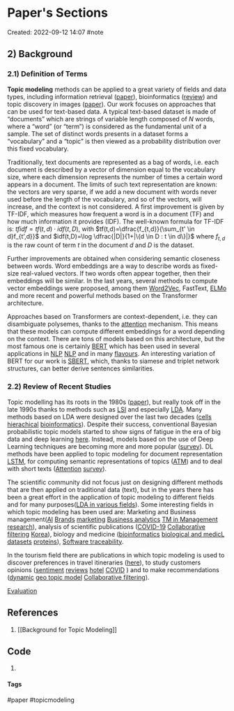 # Paper's Sections
Created: 2022-09-12 14:07
#note

## 2) Background
### 2.1) Definition of Terms
**Topic modeling** methods can be applied to a great variety of fields and data types, including information retrieval ([paper](https://maroo.cs.umass.edu/getpdf.php?id=850)), bioinformatics ([review](https://springerplus.springeropen.com/articles/10.1186/s40064-016-3252-8)) and topic discovery in images ([paper](https://ieeexplore.ieee.org/abstract/document/1541280.?casa_token=CuY86UvTQWwAAAAA:Mh1AaYah3cD5a6lZVorn2Qj_OXvg76RosG1rSdVW5INWzq3NWIVYwWdMRZcVZnrxuJDH)). Our work focuses on approaches that can be used for text-based data.
A typical text-based dataset is made of “documents” which are strings of variable length composed of *N* words, where a “word” (or “term”) is considered as the fundamental unit of a sample. The set of distinct words presents in a dataset forms a “vocabulary” and a “topic” is then viewed as a probability distribution over this fixed vocabulary.

Traditionally, text documents are represented as a bag of words, i.e. each document is described by a vector of dimension equal to the vocabulary size, where each dimension represents the number of times a certain word appears in a document. The limits of such text representation are known: the vectors are very sparse, if we add a new document with words never used before the length of the vocabulary, and so of the vectors, will increase, and the context is not considered. 
A first improvement is given by TF-IDF, which measures how frequent a word is in a document (TF) and how much information it provides (IDF). 
The well-known formula for TF-IDF is: $tfidf=tf(t,d) \cdot idf(t,D)$, with $tf(t,d)=\dfrac{f_{t,d}}{\sum_{t' \in d}f_{t',d}}$ and $idf(t,D)=\log \dfrac{|D|}{1+|\{d \in D : t \in d\}|}$ where $f_{t,d}$ is the raw count of term *t* in the document *d* and *D* is the dataset.

Further improvements are obtained when considering semantic closeness between words. Word embeddings are a way to describe words as fixed-size real-valued vectors. If two words often appear together, then their embeddings will be similar.
In the last years, several methods to compute vector embeddings were proposed, among them [Word2Vec](https://www.cambridge.org/core/journals/natural-language-engineering/article/word2vec/B84AE4446BD47F48847B4904F0B36E0B), FastText, [ELMo](https://arxiv.org/abs/1802.05365v2) and more recent and powerful methods based on the Transformer architecture.

Approaches based on Transformers are context-dependent, i.e. they can disambiguate polysemes, thanks to the [attention](https://arxiv.org/pdf/1706.03762.pdf) mechanism. This means that these models can compute different embeddings for a word depending on the context.
There are tons of models based on this architecture, but the most famous one is certainly [BERT](https://arxiv.org/pdf/1810.04805.pdf) which has been used in several applications in [NLP](https://arxiv.org/pdf/2103.11943.pdf) [NLP](https://arxiv.org/pdf/2010.00854.pdf) and in many [flavours](https://aclanthology.org/2020.emnlp-demos.6.pdf). An interesting variation of BERT for our work is [SBERT](https://arxiv.org/pdf/1908.10084.pdf), which, thanks to siamese and triplet network structures, can better derive sentences similarities.

### 2.2) Review of Recent Studies
Topic modelling has its roots in the 1980s ([paper](https://www.sciencedirect.com/science/article/pii/S0306437920300703?casa_token=nJDJ5Nlh9T4AAAAA:2LmMdid6ESJ6R7T6UL5MlAkBP_b3kagZy9PgUQUTlNvAZFgqKvzpvHf5Z7jFOKyFbCyKXg#b14)), but really took off in the late 1990s thanks to methods such as [LSI](https://asistdl.onlinelibrary.wiley.com/doi/epdf/10.1002/%28SICI%291097-4571%28199009%2941%3A6%3C391%3A%3AAID-ASI1%3E3.0.CO%3B2-9?saml_referrer=) and especially [LDA](https://www.jmlr.org/papers/volume3/blei03a/blei03a.pdf?ref=https://githubhelp.com). Many methods based on LDA were designed over the last two decades ([cells](https://www.sciencedirect.com/science/article/pii/S0002929718301150) [hierachical](https://ieeexplore.ieee.org/abstract/document/8607040) [bioinformatics](https://d-nb.info/1116751054/34)). Despite their success, conventional Bayesian probabilistic topic models started to show signs of fatigue in the era of big data and deep learning [here](https://www.bing.com/search?q=topic+modelling+meets+deep+learing&cvid=99e100f4d08d4b0ba5f77714870cd94a&aqs=edge..69i57.7129j0j4&FORM=ANAB01&PC=U531).  Instead, models based on the use of Deep Learning techniques are becoming more and more popular ([survey](https://arxiv.org/abs/2103.00498)).
DL methods have been applied to topic modeling for document representation [LSTM](https://www.sciencedirect.com/science/article/abs/pii/S0950705119301182), for computing semantic representations of topics ([ATM](https://www.sciencedirect.com/science/article/abs/pii/S0306457319300500)) and to deal with short texts ([Attention](https://www.sciencedirect.com/science/article/pii/S1877050919306283) [survey](https://www.mdpi.com/1424-8220/22/3/852)).

The scientific community did not focus just on designing different methods that are then applied on traditional data (text), but in the years there has been a great effort in the application of topic modeling to different fields and for many purposes([LDA in various fields](https://link.springer.com/article/10.1007/s11042-018-6894-4)). Some interesting fields in which topic modeling has been used are: Marketing and Business management([AI](https://www.sciencedirect.com/science/article/pii/S0148296320307165?casa_token=CTXuKVFl_D4AAAAA:pO1BI9qqL7GEI3taA8mMPBaUwoDBryzpdBwzNjyL9rmDDt5hmbImS3xrm0lX6Q05XY1dybJ_xA) [Brands](https://journals.sagepub.com/doi/full/10.1177/10949968221088275) [marketing](https://link.springer.com/article/10.1007/s11573-018-0915-7) [Business analytics](https://www.sciencedirect.com/science/article/pii/S0378720617309254?casa_token=EtcTboz2mvEAAAAA:BR5vVJd4bRrnfAyxNOTMc6PllQ-oBSjpZBc4Pwv0gyNro0CYQhHaIpEXEM1HLqNJqkjzCnKdKw) [TM in Management research](https://journals.aom.org/doi/abs/10.5465/annals.2017.0099)), analysis of scientific publications ([COVID-19](https://www.jmir.org/2020/11/e21559) [Collaborative filtering](https://dl.acm.org/doi/abs/10.1145/2020408.2020480?casa_token=F_2xHH541asAAAAA:r-0r-Zigz5iZa8KgomJCP5tJG3jOBYvdXMePCg_MYr0HL_sOmkkSf8WMrhl1aUjh-iMhDekN1SjD) [Korea](https://koreascience.kr/article/JAKO201312855326461.page)), biology and medicine ([bioinformatics](https://springerplus.springeropen.com/articles/10.1186/s40064-016-3252-8) [biological and medicL datasets](https://bmcbioinformatics.biomedcentral.com/articles/10.1186/1471-2105-15-S11-S11) [proteins](https://bmcbioinformatics.biomedcentral.com/articles/10.1186/1471-2105-7-58)), [Software traceability](https://ieeexplore.ieee.org/abstract/document/6062077?casa_token=1fXi-6Dlo5gAAAAA:6259L_R_-_FReFTKM0KJztI60eJmKCxD_eQ5k34sVB8IHc4tJzC6unvRmF5Ol6dx64W-). 

In the tourism field there are publications in which topic modeling is used to discover preferences in travel itineraries ([here](https://www.sciencedirect.com/science/article/pii/S0261517719301268?casa_token=UpNSl5Bfl_sAAAAA:qzQVBCYYQf92agcRLozvZswTDS3Fo8zMsjaQRoCLHIegXNwFchyeYJM3Y-XovZw33gUYotVw6w)), to study customers opinions ([sentiment](https://www.tandfonline.com/doi/full/10.1080/19368623.2017.1310075?casa_token=C1gkPjUtESsAAAAA%3ACkoQnodjVC-2XNpop-F-CTXjGJ4g5Yyh31lIHqWlXLARpfcZTa1SGOruy_eBkwO2IaTy31Nt91vP) [reviews](https://link.springer.com/article/10.1007/s40558-015-0035-y) [hotel](https://www.sciencedirect.com/science/article/pii/S0261517719300020?casa_token=sKr7C-F5geUAAAAA:6P5kjPe36i5uT1EbZ1VU_w5AXeNWkN5UoqLlKIYqMZNX_Y5iNnrp17BySkt-OWj8zbRvG6BxFA) [COVID](https://d1wqtxts1xzle7.cloudfront.net/74245317/fcomp_03_775368-with-cover-page-v2.pdf?Expires=1663155942&Signature=c78lE1RwLdDDPaWUUy68HOwP22~5qm4ZsjE28evP3c-0lmfhiA8v4c9BmTwvnsS0LuIC28-s-aLrehQMWbF-4CaOpGvopSjbMfHnam6KDx8cHoA-9nC7eOEsiEgTlMhvZ~8uu8i5LQW1y0KhZsHbCvUqAMZAFOXUV4CGscG06J0rCZOGgRDk5psNg-NBxSvzyF8vA16h952H3Z2g9s0be-kFXxJZrR1QK-7IYeeRmB1VAtWapfXizurC09zZwb~1LjvdSfr0VlR80AefpgMTLMg9Aql4HDqQyEDMXz07-Vg-fkTYnxF~zHXIBj3He8Ju80hG4vLVJ2FHFlzfztsNMQ__&Key-Pair-Id=APKAJLOHF5GGSLRBV4ZA) ) and to make recommendations ([dynamic](https://ieeexplore.ieee.org/abstract/document/7889010?casa_token=Jvf1ZeNDyrMAAAAA:F0O6tiaG9dvmEw1vRpFB4gmDtVXaLqwK2ZoSlJfItbULG87ATcvFu2EBDgRL2YCWk1ASU7LX) [geo topic model](https://dl.acm.org/doi/abs/10.1145/2433396.2433444?casa_token=ct2kPmAiUSQAAAAA:yihk4f46hwxdYcLqLE6jImF5ZZL7gFSII83VwZrovT0zaW1x4tt_LUPgmMu67IZ02cc0XhSWFrhv) [Collaborative filtering](https://link.springer.com/chapter/10.1007/978-3-319-14442-9_45)).



[Evaluation](https://link.springer.com/chapter/10.1007/978-3-030-80599-9_4#chapter-info)
## References
1. [[Background for Topic Modeling]]

## Code
1. 

#### Tags
#paper #topicmodeling 